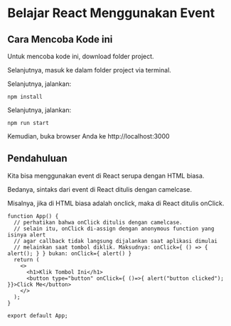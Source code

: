 # Belajar React Menggunakan Event

## Cara Mencoba Kode ini

Untuk mencoba kode ini, download folder project.

Selanjutnya, masuk ke dalam folder project via terminal.

Selanjutnya, jalankan:

```
npm install
```

Selanjutnya, jalankan:

```
npm run start
```

Kemudian, buka browser Anda ke http://localhost:3000

## Pendahuluan

Kita bisa menggunakan event di React serupa dengan HTML biasa.

Bedanya, sintaks dari event di React ditulis dengan camelcase.

Misalnya, jika di HTML biasa adalah onclick, maka di React ditulis onClick.

```
function App() {
  // perhatikan bahwa onClick ditulis dengan camelcase.
  // selain itu, onClick di-assign dengan anonymous function yang isinya alert
  // agar callback tidak langsung dijalankan saat aplikasi dimulai
  // melainkan saat tombol diklik. Maksudnya: onClick={ () => { alert(); } } bukan: onClick={ alert() }
  return (
    <>
      <h1>Klik Tombol Ini</h1>
      <button type="button" onClick={ ()=>{ alert("button clicked"); }}>Click Me</button>
    </>
  );
}

export default App;
```
